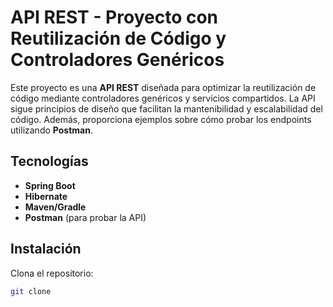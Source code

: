 # API REST - Proyecto con Reutilización de Código y Controladores Genéricos

Este proyecto es una **API REST** diseñada para optimizar la reutilización de código mediante controladores genéricos y servicios compartidos. La API sigue principios de diseño que facilitan la mantenibilidad y escalabilidad del código. 
Además, proporciona ejemplos sobre cómo probar los endpoints utilizando **Postman**.

## Tecnologías
- **Spring Boot**
- **Hibernate**
- **Maven/Gradle**
- **Postman** (para probar la API)

## Instalación
Clona el repositorio:

   ```bash
   git clone 
